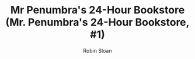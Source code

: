 ---
title: "Mr Penumbra's 24-Hour Bookstore (Mr. Penumbra's 24-Hour Bookstore, #1)"
author: "Robin Sloan"
isbn: ""
isbn13: ""
rating: "0"
publisher: "Atlantic"
pages: "286"
publishYear: "2012"
read: ""
goodreads_id: "17444897"
---